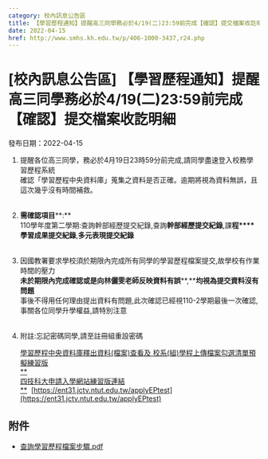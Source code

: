 ```yaml
---
category: 校內訊息公告區
title: 【學習歷程通知】提醒高三同學務必於4/19(二)23:59前完成【確認】提交檔案收訖明細
date: 2022-04-15
href: http://www.smhs.kh.edu.tw/p/406-1000-3437,r24.php
---
```


# [校內訊息公告區] 【學習歷程通知】提醒高三同學務必於4/19(二)23:59前完成【確認】提交檔案收訖明細

發布日期：2022-04-15

1.  提醒各位高三同學，務必於4月19日23時59分前完成,請同學盡速登入校務學習歷程系統  
    確認「學習歷程中央資料庫」蒐集之資料是否正確。逾期將視為資料無誤，且這次幾乎沒有時間補救。  
     
2.  **需確認項目****:**  
    110學年度第二學期:查詢幹部經歷提交紀錄,查詢**幹部經歷提交紀錄**,課**程****學習成果提交紀錄**,**多元表現提交紀錄**  
     
3.  因國教署要求學校須於期限內完成所有同學的學習歷程檔案提交,故學校有作業時間的壓力  
    **未於期限內完成確認或是向林儷雯老師反映資料有誤****,****均視為提交資料沒有問題**   
    事後不得用任何理由提出資料有問題,此次確認已經視110-2學期最後一次確認,  
    事關各位同學升學權益,請特別注意  
     
4.  附註:忘記密碼同學,請至註冊組重設密碼  
      
    [學習歷程中央資料庫釋出資料(檔案)查看及 校系(組)學程上傳檔案勾選清單預擬練習版](https://www.cac.edu.tw/StuUpload111/upload.php)  
    [**  
    四技科大申請入學網站練習版連結**](https://www.cac.edu.tw/StuUpload111/upload.php)  [https://ent31.jctv.ntut.edu.tw/applyEPtest](https://ent31.jctv.ntut.edu.tw/applyEPtest)

## 附件

- [查詢學習歷程檔案步驟.pdf](https://www.smhs.kh.edu.tw/var/file/0/1000/attach/42/pta_3193_9208691_11071.pdf)
